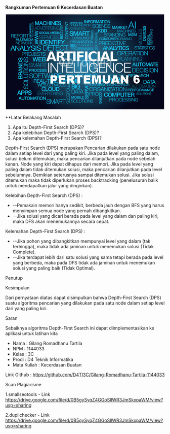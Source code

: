 **Rangkuman Pertemuan 6 Kecerdasan Buatan**
<p align="center">
  	<img src="/img/pertemuan6.jpg">
</p>
**Latar Belakang Masalah

1. Apa itu Depth-First Search (DPS)?
2. Apa kelebihan Depth-First Search (DPS)?
3. Apa kelemahan Depth-First Search (DPS)?

Depth-First Search (DPS) merupakan Pencarian dilakukan pada satu node dalam setiap level dari yang paling kiri. Jika pada level yang paling dalam, solusi belum ditemukan, maka pencarian dilanjutkan pada node sebelah kanan. Node yang kiri dapat dihapus dari memori. Jika pada level yang paling dalam tidak ditemukan solusi, maka pencarian dilanjutkan pada level sebelumnya. Demikian seterusnya sampai ditemukan solusi. Jika solusi  ditemukan maka tidak diperlukan proses backtracking (penelusuran balik untuk mendapatkan jalur yang dinginkan).

Kelebihan Depth-First Search  (DPS) :

- --Pemakain memori hanya sedikit, berbeda jauh dengan BFS yang harus menyimpan semua node yang pernah dibangkitkan.
- --Jika solusi yang dicari berada pada level yang dalam dan paling kiri, maka DFS akan menemukannya secara cepat.

Kelemahan Depth-First Search (DPS) :

- --Jika pohon yang dibangkitkan mempunyai level yang dalam (tak terhingga), maka tidak ada jaminan untuk menemukan solusi (Tidak Complete).
- --Jika terdapat lebih dari satu solusi yang sama tetapi berada pada level yang berbeda, maka pada DFS tidak ada jaminan untuk menemukan solusi yang paling baik (Tidak Optimal).

Penutup

Kesimpulan

Dari pernyataan diatas dapat disimpulkan bahwa Depth-First Search (DPS) suatu algoritma pencarian yang dilakukan pada satu node dalam setiap level dari yang paling kiri.

Saran

Sebaiknya algoritma Depth-First Search ini dapat diimplementasikan ke aplikasi untuk latihan kita

* Nama : Gilang Romadhanu Tartila
* NPM : 1144033
* Kelas : 3C
* Prodi : D4 Teknik Informatika
* Mata Kuliah : Kecerdasan Buatan

Link Github : https://github.com/D4TI3C/Gilang-Romadhanu-Tartila-1144033

Scan Plagiarisme

1.smallseotools - Link https://drive.google.com/file/d/0B5gySyqZ4GGoSllWR3JmSkxpaWM/view?usp=sharing

2.duplichecker - Link https://drive.google.com/file/d/0B5gySyqZ4GGoSllWR3JmSkxpaWM/view?usp=sharing